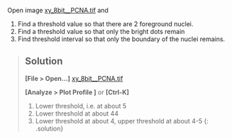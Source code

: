 Open image [xy_8bit__PCNA.tif](https://github.com/NEUBIAS/training-resources/raw/master/image_data/xy_8bit__PCNA.tif) and
1. Find a threshold value so that there are 2 foreground nuclei.
2. Find a threshold value so that only the bright dots remain
3. Find threshold interval so that only the boundary of the nuclei remains.


> ## Solution
> **[File > Open...]** [xy_8bit__PCNA.tif](https://github.com/NEUBIAS/training-resources/raw/master/image_data/xy_8bit__PCNA.tif)
>
>**[Analyze > Plot Profile ]** or **[Ctrl-K]**
> 1. Lower threshold, i.e. at about 5
> 2. Lower threshold at about 44
> 3. Lower threshold at about 4, upper threshold at about 4-5
{: .solution}
